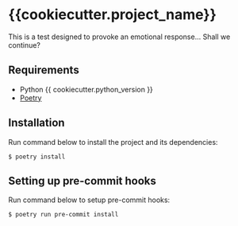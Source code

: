 # {{cookiecutter.project_name}}

This is a test designed to provoke an emotional response... Shall we continue?
## Requirements

* Python {{ cookiecutter.python_version }}
* [Poetry](https://python-poetry.org/) 

## Installation
Run command below to install the project and its dependencies:
```shell
$ poetry install
```

## Setting up pre-commit hooks
Run command below to setup pre-commit hooks:
```shell
$ poetry run pre-commit install
```